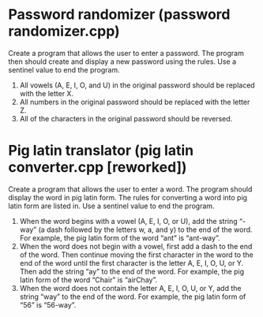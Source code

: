 # Password randomizer (password randomizer.cpp)
 
Create a program that allows the user to enter a password. The program then should create and display a new password using the rules.
Use a sentinel value to end the program. 
 
1. All vowels (A, E, I, O, and U) in the original password should be replaced with the letter X.
2. All numbers in the original password should be replaced with the letter Z.
3. All of the characters in the original password should be reversed. 
 
 
 
# Pig latin translator (pig latin converter.cpp [reworked])
 
Create a program that allows the user to enter a word. The program should display the word in pig latin form.
The rules for converting a word into pig latin form are listed in. Use a sentinel value to end the program. 
1. When the word begins with a vowel (A, E, I, O, or U), add the string “-way” (a dash followed by the letters w, a, and y) to the end of the word.
For example, the pig latin form of the word “ant” is “ant-way”. 
2. When the word does not begin with a vowel, first add a dash to the end of the word.
Then continue moving the first character in the word to the end of the word until the first character is the letter A, E, I, O, U, or Y.
Then add the string “ay” to the end of the word. For example, the pig latin form of the word “Chair” is “airChay”. 
3. When the word does not contain the letter A, E, I, O, U, or Y, add the string “way” to the end of the word.
For example, the pig latin form of “56” is “56-way”.  
